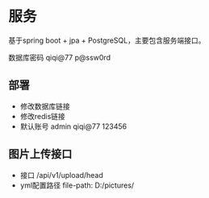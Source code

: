 # 服务

基于spring boot + jpa + PostgreSQL，主要包含服务端接口。

数据库密码
qiqi@77
p@ssw0rd

## 部署
+ 修改数据库链接
+ 修改redis链接
+ 默认账号 admin qiqi@77 123456

## 图片上传接口
+ 接口 /api/v1/upload/head
+ yml配置路径   file-path: D:/pictures/